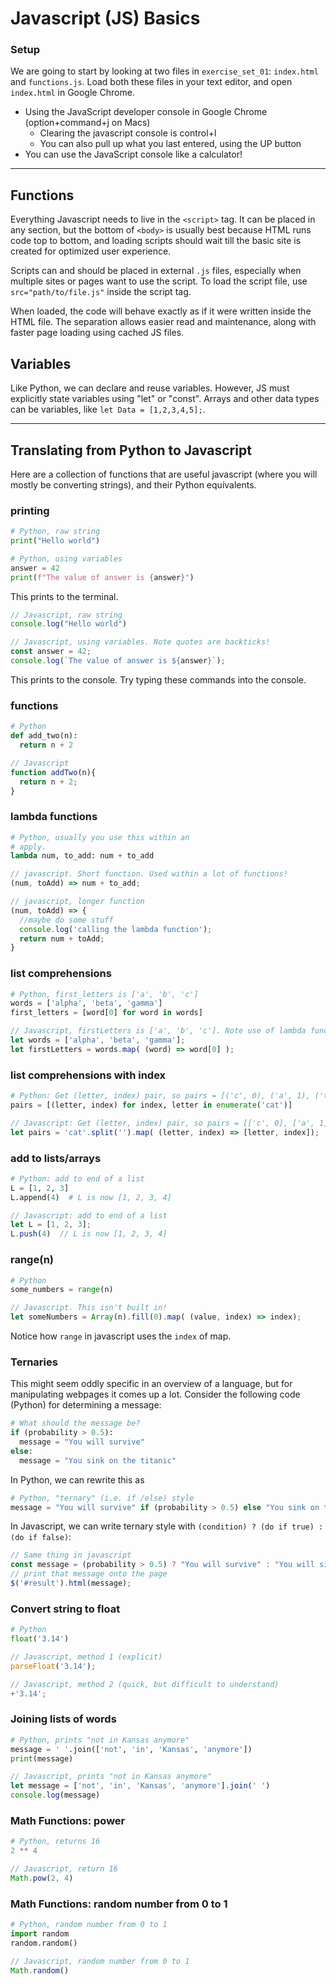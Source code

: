 # Javascript (JS) Basics

### Setup
We are going to start by looking at two files in `exercise_set_01`: `index.html` and `functions.js`. Load both these files in your text editor, and open `index.html` in Google Chrome.

 * Using the JavaScript developer console in Google Chrome (option+command+j on Macs)
     * Clearing the javascript console is control+l
     * You can also pull up what you last entered, using the UP button
 * You can use the JavaScript console like a calculator!

---

## Functions

Everything Javascript needs to live in the `<script>` tag. It can be placed in any section, but the bottom of `<body>` is usually best because HTML runs code top to bottom, and loading scripts should wait till the basic site is created for optimized user experience.

Scripts can and should be placed in external `.js` files, especially when multiple sites or pages want to use the script. To load the script file, use `src="path/to/file.js"` inside the script tag.

When loaded, the code will behave exactly as if it were written inside the HTML file. The separation allows easier read and maintenance, along with faster page loading using cached JS files.


## Variables

Like Python, we can declare and reuse variables. However, JS must explicitly state variables using "let" or "const". Arrays and other data types can be variables, like `let Data = [1,2,3,4,5];`.

---

## Translating from Python to Javascript

Here are a collection of functions that are useful javascript (where you will mostly be converting strings), and their Python equivalents.

### printing
```python
# Python, raw string
print("Hello world")

# Python, using variables
answer = 42
print(f"The value of answer is {answer}")
```
This prints to the terminal.

```javascript
// Javascript, raw string
console.log("Hello world")

// Javascript, using variables. Note quotes are backticks!
const answer = 42;
console.log(`The value of answer is ${answer}`);
```
This prints to the console. Try typing these commands into the console.

### functions
```python
# Python
def add_two(n):
  return n + 2
```

```javascript
// Javascript
function addTwo(n){
  return n + 2;
}
```

### lambda functions
```python
# Python, usually you use this within an
# apply.
lambda num, to_add: num + to_add
```

```javascript
// javascript. Short function. Used within a lot of functions!
(num, toAdd) => num + to_add;

// javascript, longer function
(num, toAdd) => {
  //maybe do some stuff
  console.log('calling the lambda function');
  return num + toAdd;
}
```
### list comprehensions
```python
# Python, first_letters is ['a', 'b', 'c']
words = ['alpha', 'beta', 'gamma']
first_letters = [word[0] for word in words]
```

```javascript
// Javascript, firstLetters is ['a', 'b', 'c']. Note use of lambda function!
let words = ['alpha', 'beta', 'gamma'];
let firstLetters = words.map( (word) => word[0] );
```

### list comprehensions with index
```python
# Python: Get (letter, index) pair, so pairs = [('c', 0), ('a', 1), ('t', 2)]
pairs = [(letter, index) for index, letter in enumerate('cat')]
```

```javascript
// Javascript: Get (letter, index) pair, so pairs = [['c', 0], ['a', 1], ['t', 2]]
let pairs = 'cat'.split('').map( (letter, index) => [letter, index]);
```

### add to lists/arrays
```python
# Python: add to end of a list
L = [1, 2, 3]
L.append(4)  # L is now [1, 2, 3, 4]
```

```javascript
// Javascript: add to end of a list
let L = [1, 2, 3];
L.push(4)  // L is now [1, 2, 3, 4]
```

### range(n)
```python
# Python
some_numbers = range(n)
```

```javascript
// Javascript. This isn't built in!
let someNumbers = Array(n).fill(0).map( (value, index) => index);
```
Notice how `range` in javascript uses the `index` of map.

### Ternaries

This might seem oddly specific in an overview of a language, but for manipulating webpages it comes up a lot. Consider the following code (Python) for determining a message:
```python
# What should the message be?
if (probability > 0.5):
  message = "You will survive"
else:
  message = "You sink on the titanic"
```

In Python, we can rewrite this as
```python
# Python, "ternary" (i.e. if /else) style
message = "You will survive" if (probability > 0.5) else "You sink on the titanic"
```

In Javascript, we can write ternary style with `(condition) ? (do if true) : (do if false)`:
```javascript
// Same thing in javascript
const message = (probability > 0.5) ? "You will survive" : "You will sink on the titanic";
// print that message onto the page
$('#result').html(message);
```

### Convert string to float
```python
# Python
float('3.14')
```

```javascript
// Javascript, method 1 (explicit)
parseFloat('3.14');

// Javascript, method 2 (quick, but difficult to understand)
+'3.14';
```

### Joining lists of words
```python
# Python, prints "not in Kansas anymore"
message = ' '.join(['not', 'in', 'Kansas', 'anymore'])
print(message)
```

```javascript
// Javascript, prints "not in Kansas anymore"
let message = ['not', 'in', 'Kansas', 'anymore'].join(' ')
console.log(message)
```

### Math Functions: power
```python
# Python, returns 16
2 ** 4
```

```javascript
// Javascript, return 16
Math.pow(2, 4)
```

### Math Functions: random number from 0 to 1
```python
# Python, random number from 0 to 1
import random
random.random()
```

```javascript
// Javascript, random number from 0 to 1
Math.random()
```

